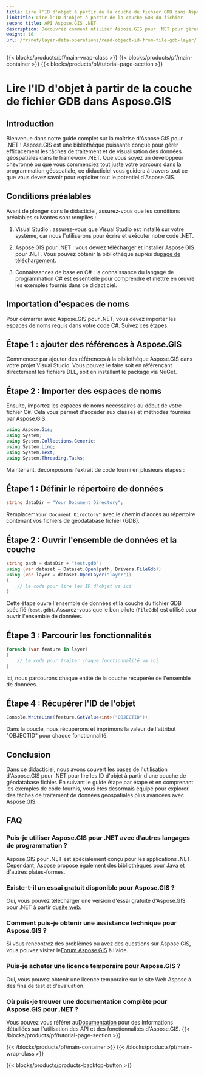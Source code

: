 ```yaml
---
title: Lire l'ID d'objet à partir de la couche de fichier GDB dans Aspose.GIS
linktitle: Lire l'ID d'objet à partir de la couche GDB du fichier
second_title: API Aspose.GIS .NET
description: Découvrez comment utiliser Aspose.GIS pour .NET pour gérer efficacement le traitement des données géospatiales. Des didacticiels complets et des conseils d'experts disponibles.
weight: 16
url: /fr/net/layer-data-operations/read-object-id-from-file-gdb-layer/
---
```


{{< blocks/products/pf/main-wrap-class >}}
{{< blocks/products/pf/main-container >}}
{{< blocks/products/pf/tutorial-page-section >}}

# Lire l'ID d'objet à partir de la couche de fichier GDB dans Aspose.GIS

## Introduction
Bienvenue dans notre guide complet sur la maîtrise d'Aspose.GIS pour .NET ! Aspose.GIS est une bibliothèque puissante conçue pour gérer efficacement les tâches de traitement et de visualisation des données géospatiales dans le framework .NET. Que vous soyez un développeur chevronné ou que vous commenciez tout juste votre parcours dans la programmation géospatiale, ce didacticiel vous guidera à travers tout ce que vous devez savoir pour exploiter tout le potentiel d'Aspose.GIS.
## Conditions préalables
Avant de plonger dans le didacticiel, assurez-vous que les conditions préalables suivantes sont remplies :
1. Visual Studio : assurez-vous que Visual Studio est installé sur votre système, car nous l'utiliserons pour écrire et exécuter notre code .NET.
   
2.  Aspose.GIS pour .NET : vous devrez télécharger et installer Aspose.GIS pour .NET. Vous pouvez obtenir la bibliothèque auprès du[page de téléchargement](https://releases.aspose.com/gis/net/).
3. Connaissances de base en C# : la connaissance du langage de programmation C# est essentielle pour comprendre et mettre en œuvre les exemples fournis dans ce didacticiel.

## Importation d'espaces de noms
Pour démarrer avec Aspose.GIS pour .NET, vous devez importer les espaces de noms requis dans votre code C#. Suivez ces étapes:
## Étape 1 : ajouter des références à Aspose.GIS
Commencez par ajouter des références à la bibliothèque Aspose.GIS dans votre projet Visual Studio. Vous pouvez le faire soit en référençant directement les fichiers DLL, soit en installant le package via NuGet.
## Étape 2 : Importer des espaces de noms
Ensuite, importez les espaces de noms nécessaires au début de votre fichier C#. Cela vous permet d'accéder aux classes et méthodes fournies par Aspose.GIS.
```csharp
using Aspose.Gis;
using System;
using System.Collections.Generic;
using System.Linq;
using System.Text;
using System.Threading.Tasks;
```

Maintenant, décomposons l'extrait de code fourni en plusieurs étapes :
## Étape 1 : Définir le répertoire de données
```csharp
string dataDir = "Your Document Directory";
```
 Remplacer`"Your Document Directory"` avec le chemin d'accès au répertoire contenant vos fichiers de géodatabase fichier (GDB).
## Étape 2 : Ouvrir l'ensemble de données et la couche
```csharp
string path = dataDir + "test.gdb";
using (var dataset = Dataset.Open(path, Drivers.FileGdb))
using (var layer = dataset.OpenLayer("layer"))
{
    // Le code pour lire les ID d'objet va ici
}
```
Cette étape ouvre l'ensemble de données et la couche du fichier GDB spécifié (`test.gdb`). Assurez-vous que le bon pilote (`FileGdb`) est utilisé pour ouvrir l'ensemble de données.
## Étape 3 : Parcourir les fonctionnalités
```csharp
foreach (var feature in layer)
{
    // Le code pour traiter chaque fonctionnalité va ici
}
```
Ici, nous parcourons chaque entité de la couche récupérée de l'ensemble de données.
## Étape 4 : Récupérer l'ID de l'objet
```csharp
Console.WriteLine(feature.GetValue<int>("OBJECTID"));
```
Dans la boucle, nous récupérons et imprimons la valeur de l'attribut "OBJECTID" pour chaque fonctionnalité.

## Conclusion
Dans ce didacticiel, nous avons couvert les bases de l'utilisation d'Aspose.GIS pour .NET pour lire les ID d'objet à partir d'une couche de géodatabase fichier. En suivant le guide étape par étape et en comprenant les exemples de code fournis, vous êtes désormais équipé pour explorer des tâches de traitement de données géospatiales plus avancées avec Aspose.GIS.
## FAQ
### Puis-je utiliser Aspose.GIS pour .NET avec d’autres langages de programmation ?
Aspose.GIS pour .NET est spécialement conçu pour les applications .NET. Cependant, Aspose propose également des bibliothèques pour Java et d'autres plates-formes.
### Existe-t-il un essai gratuit disponible pour Aspose.GIS ?
Oui, vous pouvez télécharger une version d'essai gratuite d'Aspose.GIS pour .NET à partir du[site web](https://releases.aspose.com/gis/net/).
### Comment puis-je obtenir une assistance technique pour Aspose.GIS ?
Si vous rencontrez des problèmes ou avez des questions sur Aspose.GIS, vous pouvez visiter le[Forum Aspose.GIS](https://forum.aspose.com/c/gis/33) à l'aide.
### Puis-je acheter une licence temporaire pour Aspose.GIS ?
Oui, vous pouvez obtenir une licence temporaire sur le site Web Aspose à des fins de test et d'évaluation.
### Où puis-je trouver une documentation complète pour Aspose.GIS pour .NET ?
 Vous pouvez vous référer au[Documentation](https://reference.aspose.com/gis/net/) pour des informations détaillées sur l'utilisation des API et des fonctionnalités d'Aspose.GIS.
{{< /blocks/products/pf/tutorial-page-section >}}

{{< /blocks/products/pf/main-container >}}
{{< /blocks/products/pf/main-wrap-class >}}

{{< blocks/products/products-backtop-button >}}
